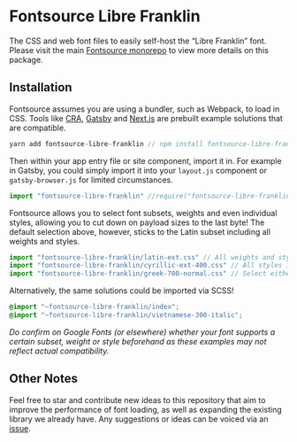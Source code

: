 # Fontsource Libre Franklin

The CSS and web font files to easily self-host the “Libre Franklin” font. Please visit the main [Fontsource monorepo](https://github.com/DecliningLotus/fontsource) to view more details on this package.

## Installation

Fontsource assumes you are using a bundler, such as Webpack, to load in CSS. Tools like [CRA](https://create-react-app.dev/), [Gatsby](https://www.gatsbyjs.org/) and [Next.js](https://nextjs.org/) are prebuilt example solutions that are compatible.

```javascript
yarn add fontsource-libre-franklin // npm install fontsource-libre-franklin
```

Then within your app entry file or site component, import it in. For example in Gatsby, you could simply import it into your `layout.js` component or `gatsby-browser.js` for limited circumstances.

```javascript
import "fontsource-libre-franklin" //require("fontsource-libre-franklin")
```

Fontsource allows you to select font subsets, weights and even individual styles, allowing you to cut down on payload sizes to the last byte! The default selection above, however, sticks to the Latin subset including all weights and styles.

```javascript
import "fontsource-libre-franklin/latin-ext.css" // All weights and styles included.
import "fontsource-libre-franklin/cyrillic-ext-400.css" // All styles included.
import "fontsource-libre-franklin/greek-700-normal.css" // Select either normal or italic.
```

Alternatively, the same solutions could be imported via SCSS!

```scss
@import "~fontsource-libre-franklin/index";
@import "~fontsource-libre-franklin/vietnamese-300-italic";
```

_Do confirm on Google Fonts (or elsewhere) whether your font supports a certain subset, weight or style beforehand as these examples may not reflect actual compatibility._

## Other Notes

Feel free to star and contribute new ideas to this repository that aim to improve the performance of font loading, as well as expanding the existing library we already have. Any suggestions or ideas can be voiced via an [issue](https://github.com/DecliningLotus/fontsource/issues).
